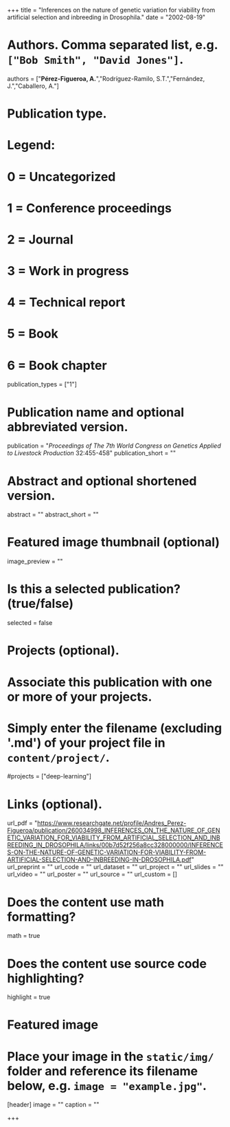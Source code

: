 +++
title = "Inferences on the nature of genetic variation for viability from
artificial selection and inbreeding in Drosophila."
date = "2002-08-19"

# Authors. Comma separated list, e.g. `["Bob Smith", "David Jones"]`.
authors = ["**Pérez-Figueroa, A.**","Rodríguez-Ramilo, S.T.","Fernández, J.","Caballero, A."]

# Publication type.
# Legend:
# 0 = Uncategorized
# 1 = Conference proceedings
# 2 = Journal
# 3 = Work in progress
# 4 = Technical report
# 5 = Book
# 6 = Book chapter
publication_types = ["1"]

# Publication name and optional abbreviated version.
publication = "*Proceedings of The 7th
World Congress on Genetics Applied to Livestock Production* 32:455-458"
publication_short = ""

# Abstract and optional shortened version.
abstract = ""
abstract_short = ""

# Featured image thumbnail (optional)
image_preview = ""

# Is this a selected publication? (true/false)
selected = false

# Projects (optional).
#   Associate this publication with one or more of your projects.
#   Simply enter the filename (excluding '.md') of your project file in `content/project/`.
#projects = ["deep-learning"]

# Links (optional).
url_pdf = "https://www.researchgate.net/profile/Andres_Perez-Figueroa/publication/260034998_INFERENCES_ON_THE_NATURE_OF_GENETIC_VARIATION_FOR_VIABILITY_FROM_ARTIFICIAL_SELECTION_AND_INBREEDING_IN_DROSOPHILA/links/00b7d52f256a8cc328000000/INFERENCES-ON-THE-NATURE-OF-GENETIC-VARIATION-FOR-VIABILITY-FROM-ARTIFICIAL-SELECTION-AND-INBREEDING-IN-DROSOPHILA.pdf"
url_preprint = ""
url_code = ""
url_dataset = ""
url_project = ""
url_slides = ""
url_video = ""
url_poster = ""
url_source = ""
url_custom = []

# Does the content use math formatting?
math = true

# Does the content use source code highlighting?
highlight = true

# Featured image
# Place your image in the `static/img/` folder and reference its filename below, e.g. `image = "example.jpg"`.
[header]
image = ""
caption = ""

+++


